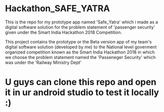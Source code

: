 # Hackathon_SAFE_YATRA

This is the repo for my prototype app named 'Safe_Yatra' which i made as a digital software solution for the problem statement of 'passenger security' given under the Smart India Hackathon 2018 Competition.

This project contains the prototype or the Beta version app of my team's digital software solution (developed by me) to the National level goverment organized competition known as the Smart India Hackathon 2018 in which we choose the problem statement named the 'Passeneger Security' which was under the 'Railway Ministry Dept'

# U guys can clone this repo and open it in ur android studio to test it locally :)
